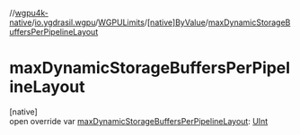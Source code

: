//[wgpu4k-native](../../../../index.md)/[io.ygdrasil.wgpu](../../index.md)/[WGPULimits](../index.md)/[[native]ByValue](index.md)/[maxDynamicStorageBuffersPerPipelineLayout](max-dynamic-storage-buffers-per-pipeline-layout.md)

# maxDynamicStorageBuffersPerPipelineLayout

[native]\
open override var [maxDynamicStorageBuffersPerPipelineLayout](max-dynamic-storage-buffers-per-pipeline-layout.md): [UInt](https://kotlinlang.org/api/core/kotlin-stdlib/kotlin/-u-int/index.html)